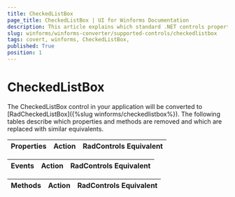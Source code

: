 ```yaml
---
title: CheckedListBox
page_title: CheckedListBox | UI for Winforms Documentation
description: This article explains which standard .NET controls properties are removed and which are replaced with similar equivalents. 
slug: winforms/winforms-converter/supported-controls/checkedlistbox
tags: covert, winforms, CheckedListBox, 
published: True
position: 1
---
```


# CheckedListBox

The CheckedListBox control in your application will be converted to [RadCheckedListBox]({%slug winforms/checkedlistbox%}). The following tables describe which properties and methods are removed and which are replaced with similar equivalents.

|Properties|Action|RadControls Equivalent|
|---|---|---|

|Events|Action|RadControls Equivalent|
|---|---|---|

|Methods|Action|RadControls Equivalent|
|---|---|---|

